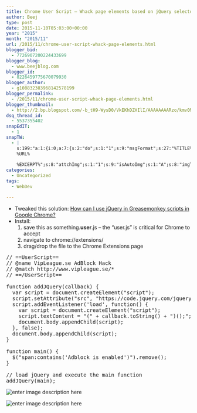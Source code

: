 ```yaml
---
title: Chrome User Script – Whack page elements based on jQuery selectors
author: Beej
type: post
date: 2015-11-10T05:03:00+00:00
year: "2015"
month: "2015/11"
url: /2015/11/chrome-user-script-whack-page-elements.html
blogger_bid:
  - 7726907200224433699
blogger_blog:
  - www.beejblog.com
blogger_id:
  - 8226459775670079930
blogger_author:
  - g108832383968142578199
blogger_permalink:
  - /2015/11/chrome-user-script-whack-page-elements.html
blogger_thumbnail:
  - http://2.bp.blogspot.com/-b_tH9-WysD0/VkEKhDZHIlI/AAAAAAAARzo/kmv0MBN4ufY/s1600/Snap2.png
dsq_thread_id:
  - 5537355402
snapEdIT:
  - 1
snapTW:
  - |
    s:199:"a:1:{i:0;a:7:{s:2:"do";s:1:"1";s:9:"msgFormat";s:27:"%TITLE%
    %URL%
    
    %EXCERPT%";s:8:"attchImg";s:1:"1";s:9:"isAutoImg";s:1:"A";s:8:"imgToUse";s:0:"";s:9:"isAutoURL";s:1:"A";s:8:"urlToUse";s:0:"";}}";
categories:
  - Uncategorized
tags:
  - WebDev

---
```

  * Tweaked this solution: [How can I use jQuery in Greasemonkey scripts in Google Chrome?][1]
  * Install: 
      1. save this as something.**user**.js &#8211; the “user.js” is critical for Chrome to accept
      2. navigate to chrome://extensions/
      3. drag/drop the file to the Chrome Extensions page

<pre class="prettyprint">// ==UserScript==
// @name VipLeague.se AdBlock Hack
// @match http://www.vipleague.se/*
// ==/UserScript==

function addJQuery(callback) {
  var script = document.createElement("script");
  script.setAttribute("src", "https://code.jquery.com/jquery-2.1.4.min.js");
  script.addEventListener('load', function() {
    var script = document.createElement("script");
    script.textContent = "(" + callback.toString() + ")();";
    document.body.appendChild(script);
  }, false);
  document.body.appendChild(script);
}

function main() {
  $("span:contains('Adblock is enabled')").remove();
}

// load jQuery and execute the main function
addJQuery(main);</pre>

![enter image description here][2]</img>
  
![enter image description here][3]</img>

 [1]: http://stackoverflow.com/questions/2246901/how-can-i-use-jquery-in-greasemonkey-scripts-in-google-chrome
 [2]: http://www.BeejBlog.com/wp-content/uploads/2015/11/Snap2.png ""
 [3]: http://www.BeejBlog.com/wp-content/uploads/2015/11/Snap4-1.png ""